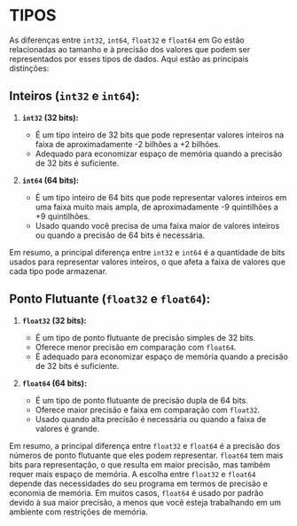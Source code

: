 # TIPOS
As diferenças entre `int32`, `int64`, `float32` e `float64` em Go estão relacionadas ao tamanho e à precisão dos valores que podem ser representados por esses tipos de dados. Aqui estão as principais distinções:

## Inteiros (`int32` e `int64`):
1. **`int32` (32 bits):**
   - É um tipo inteiro de 32 bits que pode representar valores inteiros na faixa de aproximadamente -2 bilhões a +2 bilhões.
   - Adequado para economizar espaço de memória quando a precisão de 32 bits é suficiente.

2. **`int64` (64 bits):**
   - É um tipo inteiro de 64 bits que pode representar valores inteiros em uma faixa muito mais ampla, de aproximadamente -9 quintilhões a +9 quintilhões.
   - Usado quando você precisa de uma faixa maior de valores inteiros ou quando a precisão de 64 bits é necessária.

Em resumo, a principal diferença entre `int32` e `int64` é a quantidade de bits usados para representar valores inteiros, o que afeta a faixa de valores que cada tipo pode armazenar.

## Ponto Flutuante (`float32` e `float64`):

1. **`float32` (32 bits):**
   - É um tipo de ponto flutuante de precisão simples de 32 bits.
   - Oferece menor precisão em comparação com `float64`.
   - É adequado para economizar espaço de memória quando a precisão de 32 bits é suficiente.

2. **`float64` (64 bits):**
   - É um tipo de ponto flutuante de precisão dupla de 64 bits.
   - Oferece maior precisão e faixa em comparação com `float32`.
   - Usado quando alta precisão é necessária ou quando a faixa de valores é grande.

Em resumo, a principal diferença entre `float32` e `float64` é a precisão dos números de ponto flutuante que eles podem representar. `float64` tem mais bits para representação, o que resulta em maior precisão, mas também requer mais espaço de memória. A escolha entre `float32` e `float64` depende das necessidades do seu programa em termos de precisão e economia de memória. Em muitos casos, `float64` é usado por padrão devido à sua maior precisão, a menos que você esteja trabalhando em um ambiente com restrições de memória.
